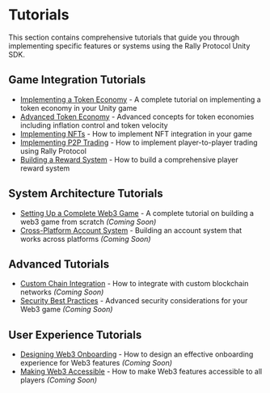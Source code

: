 # Tutorials

This section contains comprehensive tutorials that guide you through implementing specific features or systems using the Rally Protocol Unity SDK.

## Game Integration Tutorials

- [Implementing a Token Economy](./implementing-token-economy.md) - A complete tutorial on implementing a token economy in your Unity game
- [Advanced Token Economy](./advanced-token-economy.md) - Advanced concepts for token economies including inflation control and token velocity
- [Implementing NFTs](./implementing-nfts.md) - How to implement NFT integration in your game
- [Implementing P2P Trading](./implementing-p2p-trading.md) - How to implement player-to-player trading using Rally Protocol
- [Building a Reward System](./reward-system.md) - How to build a comprehensive player reward system

## System Architecture Tutorials

- [Setting Up a Complete Web3 Game](./complete-web3-game.md) - A complete tutorial on building a web3 game from scratch *(Coming Soon)*
- [Cross-Platform Account System](./cross-platform-accounts.md) - Building an account system that works across platforms *(Coming Soon)*

## Advanced Tutorials

- [Custom Chain Integration](./custom-chain-integration.md) - How to integrate with custom blockchain networks *(Coming Soon)*
- [Security Best Practices](./security-best-practices.md) - Advanced security considerations for your Web3 game *(Coming Soon)*

## User Experience Tutorials

- [Designing Web3 Onboarding](./web3-onboarding.md) - How to design an effective onboarding experience for Web3 features *(Coming Soon)*
- [Making Web3 Accessible](./accessible-web3.md) - How to make Web3 features accessible to all players *(Coming Soon)*
